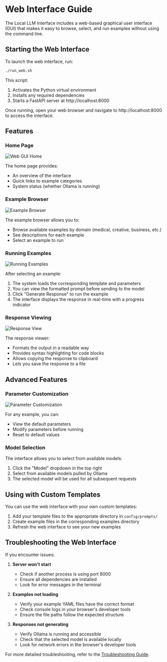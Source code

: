# Web Interface Guide

The Local LLM Interface includes a web-based graphical user interface (GUI) that makes it easy to browse, select, and run examples without using the command line.

## Starting the Web Interface

To launch the web interface, run:

```bash
./run_web.sh
```

This script:
1. Activates the Python virtual environment
2. Installs any required dependencies
3. Starts a FastAPI server at http://localhost:8000

Once running, open your web browser and navigate to http://localhost:8000 to access the interface.

## Features

### Home Page

![Web GUI Home](../images/web-gui-home.png)

The home page provides:
- An overview of the interface
- Quick links to example categories
- System status (whether Ollama is running)

### Example Browser

![Example Browser](../images/web-gui-examples.png)

The example browser allows you to:
- Browse available examples by domain (medical, creative, business, etc.)
- See descriptions for each example
- Select an example to run

### Running Examples

![Running Examples](../images/web-gui-run.png)

After selecting an example:
1. The system loads the corresponding template and parameters
2. You can view the formatted prompt before sending to the model
3. Click "Generate Response" to run the example
4. The interface displays the response in real-time with a progress indicator

### Response Viewing

![Response View](../images/web-gui-response.png)

The response viewer:
- Formats the output in a readable way
- Provides syntax highlighting for code blocks
- Allows copying the response to clipboard
- Lets you save the response to a file

## Advanced Features

### Parameter Customization

![Parameter Customization](../images/web-gui-parameters.png)

For any example, you can:
- View the default parameters
- Modify parameters before running
- Reset to default values

### Model Selection

The interface allows you to select from available models:
1. Click the "Model" dropdown in the top right
2. Select from available models pulled by Ollama
3. The selected model will be used for all subsequent requests

## Using with Custom Templates

You can use the web interface with your own custom templates:
1. Add your template files to the appropriate directory in `config/prompts/`
2. Create example files in the corresponding examples directory
3. Refresh the web interface to see your new examples

## Troubleshooting the Web Interface

If you encounter issues:

1. **Server won't start**
   - Check if another process is using port 8000
   - Ensure all dependencies are installed
   - Look for error messages in the terminal

2. **Examples not loading**
   - Verify your example YAML files have the correct format
   - Check console logs in your browser's developer tools
   - Ensure the file paths follow the expected structure

3. **Responses not generating**
   - Verify Ollama is running and accessible
   - Check that the selected model is available locally
   - Look for network errors in the browser's developer tools

For more detailed troubleshooting, refer to the [Troubleshooting Guide](troubleshooting.md). 